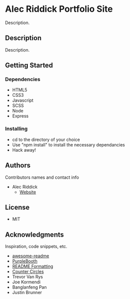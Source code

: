 # Alec Riddick Portfolio Site

Description.

## Description

Description.

## Getting Started

### Dependencies

* HTML5
* CSS3
* Javascript
* SCSS
* Node
* Express

### Installing

* cd to the directory of your choice
* Use "npm install" to install the necessary dependancies
* Hack away!

## Authors

Contributors names and contact info

* Alec Riddick
	* [Website](http://www.chroniclesofriddickdesign.com/)

## License

* MIT

## Acknowledgments

Inspiration, code snippets, etc.
* [awesome-readme](https://github.com/matiassingers/awesome-readme)
* [PurpleBooth](https://gist.github.com/PurpleBooth/109311bb0361f32d87a2)
* [README Formatting](https://guides.github.com/features/mastering-markdown/)
* [Counter Circles](https://css-tricks.com/building-progress-ring-quickly/)
* Trevor Van Rys
* Joe Kormendi
* Banglanfeng Pan
* Justin Brunner
